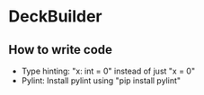 # DeckBuilder

## How to write code

- Type hinting: "x: int = 0" instead of just "x = 0"
- Pylint: Install pylint using "pip install pylint"

